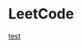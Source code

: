 # LeetCode
<a href = "#https://github.com/Alarical/LeetCode/blob/master/solution/leetcode.py">test</a>
